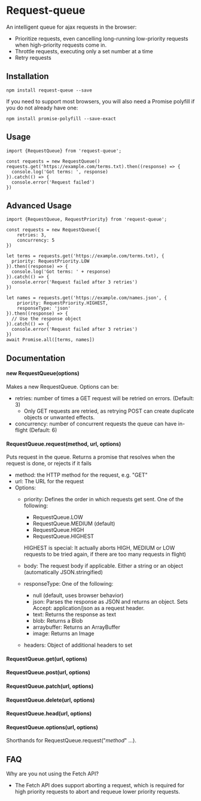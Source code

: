 # Request-queue
An intelligent queue for ajax requests in the browser:
* Prioritize requests, even cancelling long-running low-priority requests when high-priority requests come in.
* Throttle requests, executing only a set number at a time
* Retry requests 

## Installation
```
npm install request-queue --save
```
If you need to support most browsers, you will also need a Promise polyfill if you do not already have one:
```
npm install promise-polyfill --save-exact
```

## Usage
```
import {RequestQueue} from 'request-queue';

const requests = new RequestQueue()
requests.get('https://example.com/terms.txt).then((response) => {
  console.log('Got terms: ', response)  
}).catch(() => {
  console.error('Request failed')
})
```

## Advanced Usage
```
import {RequestQueue, RequestPriority} from 'request-queue';

const requests = new RequestQueue({
    retries: 3,
    concurrency: 5
})

let terms = requests.get('https://example.com/terms.txt), {
  priority: RequestPriority.LOW
}).then((response) => {
  console.log('Got terms: ' + response)  
}).catch(() => {
  console.error('Request failed after 3 retries')
})

let names = requests.get('https://example.com/names.json', {
    priority: RequestPriority.HIGHEST,
    responseType: 'json'
}).then((response) => {
  // Use the response object
}).catch(() => {
  console.error('Request failed after 3 retries')
})
await Promise.all([terms, names])
```

## Documentation
#### new RequestQueue(options)
Makes a new RequestQueue. Options can be:
* retries: number of times a GET request will be retried on errors. (Default: 3)
  * Only GET requests are retried, as retrying POST can create duplicate objects or unwanted effects.
* concurrency: number of concurrent requests the queue can have in-flight (Default: 6)

#### RequestQueue.request(method, url, options)
Puts request in the queue. Returns a promise that resolves when
the request is done, or rejects if it fails
* method: the HTTP method for the request, e.g. "GET"
* url: The URL for the request
* Options:
    * priority: Defines the order in which requests get sent. One of the following:
        * RequestQueue.LOW
        * RequestQueue.MEDIUM (default) 
        * RequestQueue.HIGH
        * RequestQueue.HIGHEST 
        
        HIGHEST is special: It actually aborts HIGH, MEDIUM or LOW requests to be tried again,
        if there are too many requests in flight)
    * body: The request body if applicable. Either a string or an object (automatically JSON.stringified)
    * responseType: One of the following:
        * null (default, uses browser behavior)
        * json: Parses the response as JSON and returns an object. Sets Accept: application/json as a request header.
        * text: Returns the response as text
        * blob: Returns a Blob
        * arraybuffer: Returns an ArrayBuffer
        * image: Returns an Image
    * headers: Object of additional headers to set

#### RequestQueue.get(url, options)
#### RequestQueue.post(url, options)
#### RequestQueue.patch(url, options)
#### RequestQueue.delete(url, options)
#### RequestQueue.head(url, options)
#### RequestQueue.options(url, options)
Shorthands for RequestQueue.request("*method*" ...).

## FAQ
Why are you not using the Fetch API?
* The Fetch API does support aborting a request, which is required for 
high priority requests to abort and requeue lower priority requests.
